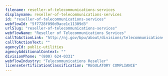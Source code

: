 ```yaml
---
filename: reseller-of-telecommunications-services
displayname: reseller-of-telecommunications-services
id: "reseller-of-telecommunications-services"
webflowId: "5f7728f090d9ace1c11309d3"
urlSlug: "reseller-of-telecommunications-services"
webflowName: "Reseller of Telecommunications Services"
callToActionLink: "http://nj.gov/bpu/about/divisions/telecommunications/"
callToActionText: ""
agencyId: public-utilities
agencyAdditionalContext: ""
divisionPhone: "(800) 624-0331"
webflowIndustry: "Telecommunications Reseller"
licenseCertificationClassification: "REGULATORY COMPLIANCE"
---
```

